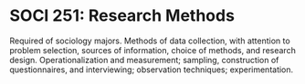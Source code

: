 # SOCI 251: Research Methods

Required of sociology majors. Methods of data collection, with attention to problem selection, sources of information, choice of methods, and research design. Operationalization and measurement; sampling, construction of questionnaires, and interviewing; observation techniques; experimentation.